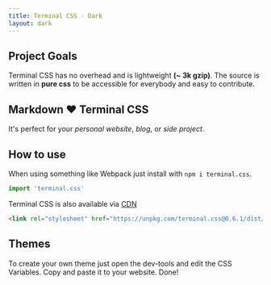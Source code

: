```yaml
---
title: Terminal CSS - Dark
layout: dark
---
```


## Project Goals

Terminal CSS has no overhead and is lightweight **(~ 3k gzip)**. 
The source is written in **pure css** to be accessible for everybody and easy to contribute.

## Markdown ❤️ Terminal CSS 

It's perfect for your *personal website*, *blog*, or *side project*.

## How to use

When using something like Webpack just install with `npm i terminal.css`.

```js
import 'terminal.css'
```

Terminal CSS is also available via [CDN](https://unpkg.com/terminal.css@0.6.1/dist/terminal.min.css)

```html
<link rel="stylesheet" href="https://unpkg.com/terminal.css@0.6.1/dist/terminal.min.css" /><link rel="stylesheet" href="https://unpkg.com/terminal.css@0.6.1/dist/terminal.min.css" /><link rel="stylesheet" href="https://unpkg.com/terminal.css@0.6.1/dist/terminal.min.css" />
```

## Themes

To create your own theme just open the dev-tools and edit the CSS Variables. Copy and paste it to your website. Done!